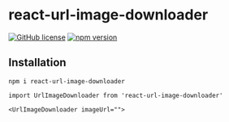 # react-url-image-downloader

 [![GitHub license](https://img.shields.io/badge/license-MIT-blue.svg)](https://github.com/facebook/react/blob/master/LICENSE)
 [![npm version](https://img.shields.io/badge/npm-v0.0.4-green?style=flat)](https://www.npmjs.com/package/react-url-image-downloader/v/0.0.4)
 <!-- [![PRs Welcome](https://img.shields.io/badge/PRs-welcome-brightgreen.svg)]() -->

## Installation
```
npm i react-url-image-downloader

import UrlImageDownloader from 'react-url-image-downloader'

<UrlImageDownloader imageUrl="">
```

<!-- 
## Documentation

## Example

## Contributing

### Good First Issues

To help you get your feet wet and get you familiar with our contribution process, we have a list of [good first issues](https://github.com/facebook/react/labels/good%20first%20issue) that contain bugs which have a relatively limited scope. This is a great place to get started.

### License

React is [MIT licensed](./LICENSE).


https://betterprogramming.pub/the-battle-of-bundlers-6333a4e3eda9

https://javascript.plainenglish.io/webpack-in-2021-typescript-jest-sass-eslint-7b4640842e27

https://quincychen.cn/develop-package-to-npm-2/

all snapshot files should be committed alongside the modules they are covering and their tests -->
<!-- https://www.freecodecamp.org/news/how-to-make-a-beautiful-tiny-npm-package-and-publish-it-2881d4307f78/

https://stackoverflow.com/questions/55304436/webpack-with-typescript-getting-typescript-emitted-no-output-error#comment97338116_55304691 -->
